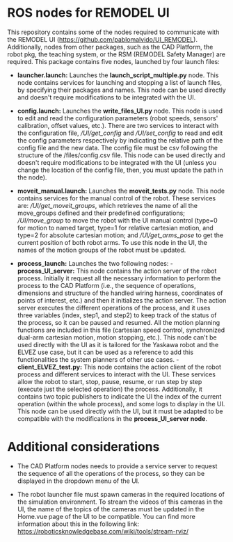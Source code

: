 # ROS nodes for REMODEL UI

This repository contains some of the nodes required to communicate with the REMODEL UI (https://github.com/pablomalvido/UI_REMODEL). Additionally, nodes from other packages, such as the CAD Platform, the robot pkg, the teaching system, or the RSM (REMODEL Safety Manager) are required. This package contains five nodes, launched by four launch files:

- **launcher.launch:** Launches the **launch_script_multiple.py** node. This node contains services for launching and stopping a list of launch files, by specifying their packages and names. This node can be used directly and doesn't require modifications to be integrated with the UI.

- **config.launch:** Launches the **write_files_UI.py** node. This node is used to edit and read the configuration parameters (robot speeds, sensors' calibration, offset values, etc.). There are two services to interact with the configuration file, */UI/get_config* and */UI/set_config* to read and edit the config parameters respectively by indicating the relative path of the config file and the new data. The config file must be csv following the structure of the /files/config.csv file. This node can be used directly and doesn't require modifications to be integrated with the UI (unless you change the location of the config file, then, you must update the path in the node).

- **moveit_manual.launch:** Launches the **moveit_tests.py** node. This node contains services for the manual control of the robot. These services are: */UI/get_moveit_groups*, which retrieves the name of all the move_groups defined and their predefined configurations; */UI/move_group* to move the robot with the UI manual control (type=0 for motion to named target, type=1 for relative cartesian motion, and type=2 for absolute cartesian motion; and */UI/get_arms_pose* to get the current position of both robot arms. To use this node in the UI, the names of the motion groups of the robot must be updated.

- **process_launch:** Launches the two following nodes:
		- **process_UI_server:** This node contains the action server of the robot process. Initially it request all the necessary information to perform the process to the CAD Platform (i.e., the sequence of operations, dimensions and structure of the handled wiring harness, coordinates of points of interest, etc.) and then it initializes the action server. The action server executes the different operations of the process, and it uses three variables (index, step1, and step2) to keep track of the status of the process, so it can be paused and resumed. All the motion planning functions are included in this file (cartesian speed control, synchronized dual-arm cartesian motion, motion stopping, etc.). This node can't be used directly with the UI as it is tailored for the Yaskawa robot and the ELVEZ use case, but it can be used as a reference to add this functionalities the system planners of other use cases.
		- **client_ELVEZ_test.py:** This node contains the action client of the robot process and different services to interact with the UI. These services allow the robot to start, stop, pause, resume, or run step by step (execute just the selected operation) the process. Additionally, it contains two topic publishers to indicate the UI the index of the current operation (within the whole process), and some logs to display in the UI. This node can be used directly with the UI, but it must be adapted to be compatible with the modifications in the **process_UI_server node**.

# Additional considerations

- The CAD Platform nodes needs to provide a service server to request the sequence of all the operations of the process, so they can be displayed in the dropdown menu of the UI.

- The robot launcher file must spawn cameras in the required locations of the simulation environment. To stream the videos of this cameras in the UI, the name of the topics of the cameras must be updated in the Home.vue page of the UI to be compatible. You can find more information about this in the following link: https://roboticsknowledgebase.com/wiki/tools/stream-rviz/ 
